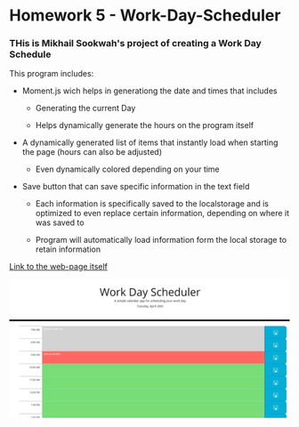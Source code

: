 # Homework 5 - Work-Day-Scheduler

### THis is Mikhail Sookwah's project of creating a Work Day Schedule

This program includes: 

* Moment.js wich helps in generationg the date and times that includes

    * Generating the current Day

    * Helps dynamically generate the hours on the program itself

* A dynamically generated list of items that instantly load when starting the page (hours can also be adjusted)

    * Even dynamically colored depending on your time

* Save button that can save specific information in the text field

    * Each information is specifically saved to the localstorage and is optimized to even replace certain information, depending on where it was saved to

    * Program will automatically load information form the local storage to retain information

[Link to the web-page itself](https://mikhail25.github.io/Hw5-Work-Day-Scheduler/)

![Image of the web-application itself](./images/Screenshot%201.png)